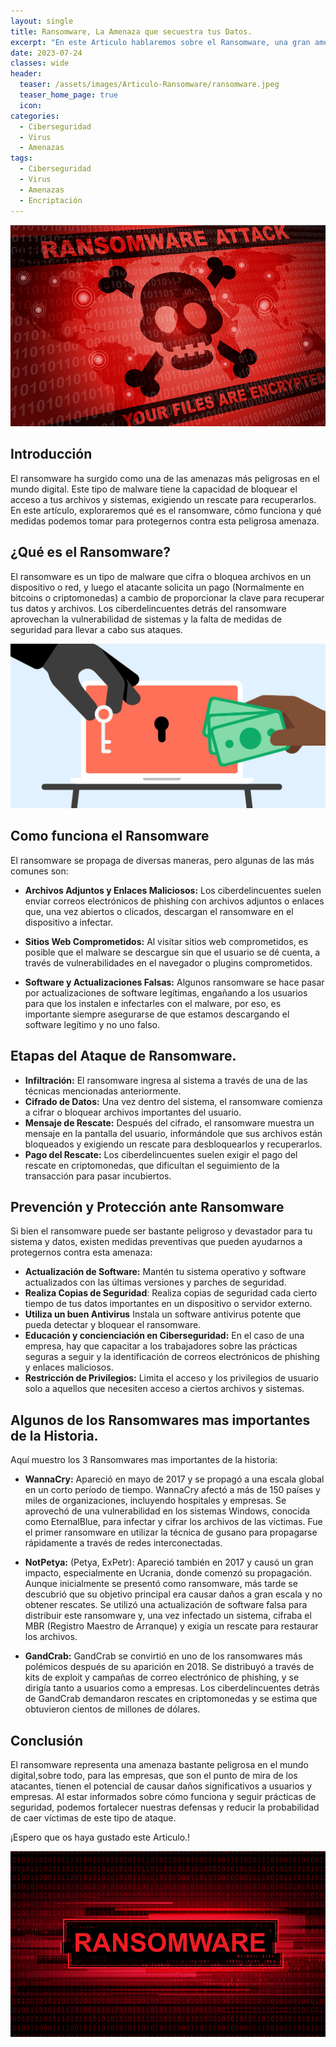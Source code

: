 ```yaml
---
layout: single
title: Ransomware, La Amenaza que secuestra tus Datos.
excerpt: "En este Articulo hablaremos sobre el Ransomware, una gran amenaza digital que secuestra tus datos."
date: 2023-07-24
classes: wide
header:
  teaser: /assets/images/Articulo-Ransomware/ransomware.jpeg
  teaser_home_page: true
  icon: 
categories:
  - Ciberseguridad
  - Virus
  - Amenazas
tags: 
  - Ciberseguridad
  - Virus
  - Amenazas
  - Encriptación
---
```


![](/assets/images/Articulo-Ransomware/ransomware.jpeg)



## Introducción

El ransomware ha surgido como una de las amenazas más peligrosas en el mundo digital. Este tipo de malware tiene la capacidad de bloquear el acceso a tus archivos y sistemas, exigiendo un rescate para recuperarlos. En este artículo, exploraremos qué es el ransomware, cómo funciona y qué medidas podemos tomar para protegernos contra esta peligrosa amenaza.

## ¿Qué es el Ransomware?

El ransomware es un tipo de malware que cifra o bloquea archivos en un dispositivo o red, y luego el atacante solicita un pago (Normalmente en bitcoins o criptomonedas) a cambio de proporcionar la clave para recuperar tus datos y archivos. Los ciberdelincuentes detrás del ransomware aprovechan la vulnerabilidad de sistemas y la falta de medidas de seguridad para llevar a cabo sus ataques.

![](/assets/images/Articulo-Ransomware/imagen1.jpg)


## Como funciona el Ransomware

El ransomware se propaga de diversas maneras, pero algunas de las más comunes son:

- **Archivos Adjuntos y Enlaces Maliciosos:** Los ciberdelincuentes suelen enviar correos electrónicos de phishing con archivos adjuntos o enlaces que, una vez abiertos o clicados, descargan el ransomware en el dispositivo a infectar.

- **Sitios Web Comprometidos:** Al visitar sitios web comprometidos, es posible que el malware se descargue sin que el usuario se dé cuenta, a través de vulnerabilidades en el navegador o plugins comprometidos.

- **Software y Actualizaciones Falsas:** Algunos ransomware se hace pasar por actualizaciones de software legítimas, engañando a los usuarios para que los instalen e infectarles con el malware, por eso, es importante siempre asegurarse de que estamos descargando el software legítimo y no uno falso.

## Etapas del Ataque de Ransomware.

- **Infiltración:** El ransomware ingresa al sistema a través de una de las técnicas mencionadas anteriormente.
- **Cifrado de Datos:** Una vez dentro del sistema, el ransomware comienza a cifrar o bloquear archivos importantes del usuario.
- **Mensaje de Rescate:** Después del cifrado, el ransomware muestra un mensaje en la pantalla del usuario, informándole que sus archivos están bloqueados y exigiendo un rescate para desbloquearlos y recuperarlos.
- **Pago del Rescate:** Los ciberdelincuentes suelen exigir el pago del rescate en criptomonedas, que dificultan el seguimiento de la transacción para pasar incubiertos.



## Prevención y Protección ante Ransomware

Si bien el ransomware puede ser bastante peligroso y devastador para tu sistema y datos, existen medidas preventivas que pueden ayudarnos a protegernos contra esta amenaza:


- **Actualización de Software:** Mantén tu sistema operativo y software actualizados con las últimas versiones y parches de seguridad.
- **Realiza Copias de Seguridad**: Realiza copias de seguridad cada cierto tiempo de tus datos importantes en un dispositivo o servidor externo.
- **Utiliza un buen Antivirus** Instala un software antivirus potente que pueda detectar y bloquear el ransomware.
- **Educación y concienciación en Ciberseguridad:** En el caso de una empresa, hay que capacitar a los trabajadores sobre las prácticas seguras a seguir y la identificación de correos electrónicos de phishing y enlaces maliciosos.
- **Restricción de Privilegios:** Limita el acceso y los privilegios de usuario solo a aquellos que necesiten acceso a ciertos archivos y sistemas.

## Algunos de los Ransomwares mas importantes de la Historia.

Aquí muestro los 3 Ransomwares mas importantes de la historia:

- **WannaCry:** Apareció en mayo de 2017 y se propagó a una escala global en un corto período de tiempo. WannaCry afectó a más de 150 países y miles de organizaciones, incluyendo hospitales y empresas. Se aprovechó de una vulnerabilidad en los sistemas Windows, conocida como EternalBlue, para infectar y cifrar los archivos de las víctimas. Fue el primer ransomware en utilizar la técnica de gusano para propagarse rápidamente a través de redes interconectadas.

- **NotPetya:** (Petya, ExPetr): Apareció también en 2017 y causó un gran impacto, especialmente en Ucrania, donde comenzó su propagación. Aunque inicialmente se presentó como ransomware, más tarde se descubrió que su objetivo principal era causar daños a gran escala y no obtener rescates. Se utilizó una actualización de software falsa para distribuir este ransomware y, una vez infectado un sistema, cifraba el MBR (Registro Maestro de Arranque) y exigía un rescate para restaurar los archivos.

- **GandCrab:** GandCrab se convirtió en uno de los ransomwares más polémicos después de su aparición en 2018. Se distribuyó a través de kits de exploit y campañas de correo electrónico de phishing, y se dirigía tanto a usuarios como a empresas. Los ciberdelincuentes detrás de GandCrab demandaron rescates en criptomonedas y se estima que obtuvieron cientos de millones de dólares.


## Conclusión

El ransomware representa una amenaza bastante peligrosa en el mundo digital,sobre todo, para las empresas, que son el punto de mira de los atacantes, tienen el potencial de causar daños significativos a usuarios y empresas. Al estar informados sobre cómo funciona y seguir prácticas de seguridad, podemos fortalecer nuestras defensas y reducir la probabilidad de caer víctimas de este tipo de ataque.

¡Espero que os haya gustado este Articulo.!

![](/assets/images/Articulo-Ransomware/imagenfinal.png)




